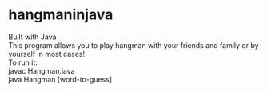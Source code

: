 # hangmaninjava
Built with Java <br/>
This program allows you to play hangman with your friends and family or by yourself in most cases! <br/>
To run it: <br/>
javac Hangman.java <br/>
java Hangman [word-to-guess]
